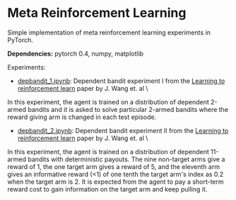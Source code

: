 # Meta Reinforcement Learning

Simple implementation of meta reinforcement learning experiments in PyTorch.

**Dependencies:** pytorch 0.4, numpy, matplotlib

Experiments:

- [depbandit_1.ipynb](depbandit_1.ipynb): Dependent bandit experiment I from the 
[Learning to reinforcement learn](https://arxiv.org/abs/1611.05763) paper by
J. Wang et. al \

In this experiment, the agent is trained on a distribution of dependent 2-armed
bandits and it is asked to solve particular 2-armed bandits where the reward giving
arm is changed in each test episode.

- [depbandit_2.ipynb](depbandit_2.ipynb): Dependent bandit experiment II from the 
[Learning to reinforcement learn](https://arxiv.org/abs/1611.05763) paper by
J. Wang et. al \

In this experiment, the agent is trained on a distribution of dependent 11-armed
bandits with deterministic payouts. The nine non-target arms give a reward of 1,
the one target arm gives a reward of 5, and the eleventh arm gives an informative
reward (<1) of one tenth the target arm's index as 0.2 when the target arm is 2.
It is expected from the agent to pay a short-term reward cost to gain information
on the target arm and keep pulling it.